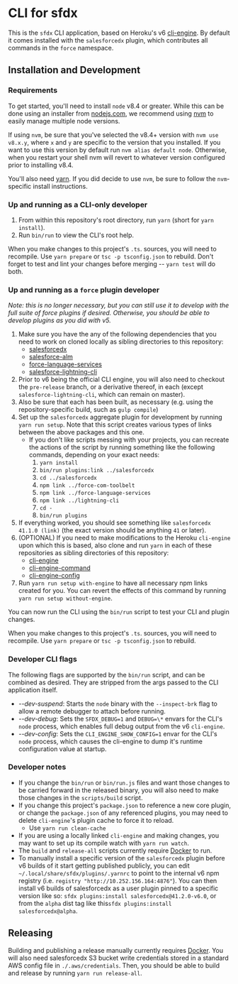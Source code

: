 # CLI for sfdx

This is the `sfdx` CLI application, based on Heroku's v6
[cli-engine](https://github.com/heroku/cli-engine).  By default it comes installed with the `salesforcedx` plugin, which contributes all commands in the `force` namespace.

## Installation and Development

### Requirements

To get started, you'll need to install `node` v8.4 or greater.  While this can be done using an installer from [nodejs.com](nodejs.com), we recommend using [nvm](https://github.com/creationix/nvm) to easily manage multiple node versions.

If using `nvm`, be sure that you've selected the v8.4+ version with `nvm use v8.x.y`, where `x` and `y` are specific to the version that you installed. If you want to use this version by default run `nvm alias default node`. Otherwise, when you restart your shell nvm will revert to whatever version configured prior to installing v8.4.

You'll also need [yarn](https://yarnpkg.com/en/docs/install).  If you did decide to use `nvm`, be sure to follow the `nvm`-specific install instructions.

### Up and running as a CLI-only developer

1. From within this repository's root directory, run `yarn` (short for `yarn install`).
1. Run `bin/run` to view the CLI's root help.

When you make changes to this project's `.ts`. sources, you will need to recompile.  Use `yarn prepare` or `tsc -p tsconfig.json` to rebuild.  Don't forget to test and lint your changes before merging -- `yarn test` will do both.

### Up and running as a `force` plugin developer

*Note: this is no longer necessary, but you can still use it to develop with the full suite of force plugins if desired.  Otherwise, you should be able to develop plugins as you did with v5.*

1. Make sure you have the any of the following dependencies that you need to work on cloned locally as sibling directories to this repository:
    * [salesforcedx](https://git.soma.salesforce.com/salesforcedx/salesforcedx)
    * [salesforce-alm](https://git.soma.salesforce.com/ALMSourceDrivenDev/force-com-toolbelt)
    * [force-language-services](https://git.soma.salesforce.com/DevTools/force-language-services)
    * [salesforce-lightning-cli](https://git.soma.salesforce.com/aura/lightning-cli)
1. Prior to v6 being the official CLI engine, you will also need to checkout the `pre-release` branch, or a derivative thereof, in each (except `salesforce-lightning-cli`, which can remain on master).
1. Also be sure that each has been built, as necessary (e.g. using the repository-specific build, such as `gulp compile`)
1. Set up the `salesforcedx` aggregate plugin for development by running `yarn run setup`.  Note that this script creates various types of links between the above packages and this one.
    * If you don't like scripts messing with your projects, you can recreate the actions of the script by running something like the following commands, depending on your exact needs:
        1. `yarn install`
        1. `bin/run plugins:link ../salesforcedx`
        1. `cd ../salesforcedx`
        1. `npm link ../force-com-toolbelt`
        1. `npm link ../force-language-services`
        1. `npm link ../lightning-cli`
        1. `cd -`
        1. `bin/run plugins`
1. If everything worked, you should see something like `salesforcedx 41.1.0 (link)` (the exact version should be anything `41` or later).
1. (OPTIONAL) If you need to make modifications to the Heroku `cli-engine` upon which this is based, also clone and run `yarn` in each of these repositories as sibling directories of this repository:
    * [cli-engine](https://github.com/heroku/cli-engine)
    * [cli-engine-command](https://github.com/heroku/cli-engine-command)
    * [cli-engine-config](https://github.com/heroku/cli-engine-config)
1. Run `yarn run setup with-engine` to have all necessary npm links created for you.  You can revert the effects of this command by running `yarn run setup without-engine`.

You can now run the CLI using the `bin/run` script to test your CLI and plugin changes.

When you make changes to this project's `.ts`. sources, you will need to recompile.  Use `yarn prepare` or `tsc -p tsconfig.json` to rebuild.

### Developer CLI flags

The following flags are supported by the `bin/run` script, and can be combined as desired.  They are stripped from the args passed to the CLI application itself.

* *--dev-suspend*: Starts the `node` binary with the `--inspect-brk` flag to allow a remote debugger to attach before running.
* *--dev-debug*: Sets the `SFDX_DEBUG=1` and `DEBUG=\*` envars for the CLI's `node` process, which enables full debug output from the v6 `cli-engine`.
* *--dev-config*: Sets the `CLI_ENGINE_SHOW_CONFIG=1` envar for the CLI's `node` process, which causes the cli-engine to dump it's runtime configuration value at startup.

### Developer notes

* If you change the `bin/run` or `bin/run.js` files and want those changes to be carried forward in the released binary, you will also need to make those changes in the `scripts/build` script.
* If you change this project's `package.json` to reference a new core plugin, or change the `package.json` of any referenced plugins, you may need to delete `cli-engine`'s plugin cache to force it to reload.
    * Use `yarn run clean-cache`
* If you are using a locally linked `cli-engine` and making changes, you may want to set up its compile watch with `yarn run watch`.
* The `build` and `release-all` scripts currently require [Docker](https://www.docker.com/get-docker) to run.
* To manually install a specific version of the `salesforcedx` plugin before v6 builds of it start getting published publicly, you can edit `~/.local/share/sfdx/plugins/.yarnrc` to point to the internal v6 npm registry (i.e. `registry "http://10.252.156.164:4876"`).  You can then install v6 builds of salesforcedx as a user plugin pinned to a specific version like so: `sfdx plugins:install salesforcedx@41.2.0-v6.0`, or from the `alpha` dist tag like this`sfdx plugins:install salesforcedx@alpha`.

## Releasing

Building and publishing a release manually currently requires [Docker](https://www.docker.com/get-docker).  You will also need salesforcedx S3 bucket write credentials stored in a standard AWS config file in `./.aws/credentials`.  Then, you should be able to build and release by running `yarn run release-all`.

